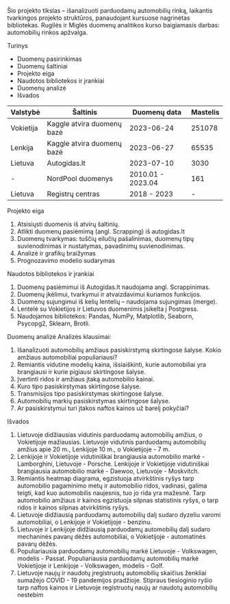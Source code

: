Šio projekto tikslas – išanalizuoti parduodamų automobilių rinką, laikantis tvarkingos projekto struktūros, panaudojant kursuose nagrinėtas bibliotekas.
Rugilės ir Miglės duomenų analitikos kurso baigiamasis darbas: automobilių rinkos apžvalga.

Turinys
- Duomenų pasirinkimas
- Duomenų šaltiniai
- Projekto eiga
- Naudotos bibliotekos ir įrankiai
- Duomenų analizė
- Išvados

| Valstybė  | Šaltinis                   | Duomenų data       | Mastelis  |
| --------- |----------------------------|--------------------|-----------
| Vokietija | Kaggle atvira duomenų bazė | 2023-06-24         | 251078    |
| Lenkija   | Kaggle atvira duomenų bazė | 2023-06-27         | 65535     |
| Lietuva   | Autogidas.lt               | 2023-07-10         | 3030      |
| -         | NordPool duomenys          | 2010.01  - 2023.04 | 161       |     
| Lietuva   | Registrų centras           | 2018 - 2023        | -         |

Projekto eiga
1. Atsisiųsti duomenis iš atvirų šaltinių.
2. Atlikti duomenų pasiėmimą (angl. Scrapping) iš autogidas.lt
3. Duomenų tvarkymas: tuščių eilučių pašalinimas, duomenų tipų suvienodinimas ir nustatymas, pavadinimų suvienodinimas.
4. Analizė ir grafikų braižymas
5. Prognozavimo modelio sudarymas
   
Naudotos bibliotekos ir įrankiai
1. Duomenų pasiėmimui iš Autogidas.lt naudojama angl. Scrappinimas.
2. Duomenų įkėlimui, tvarkymui ir atvaizdavimui kuriamos funkcijos.
3. Duomenų sujungimui iš kelių lentelių – naudojama sujungimas (merge).
4. Lentelė su Vokietijos ir Lietuvos duomenimis įsikelta į Postgress.
5. Naudojamos bibliotekos: Pandas, NumPy, Matplotlib, Seaborn, Psycopg2, Sklearn, Brotli.
 
Duomenų analizė
Analizės klausimai:
1. Išanalizuoti automobilių amžiaus pasiskirstymą skirtingose šalyse. Kokio amžiaus automobiliai populiariausi?
2. Remiantis vidutine modelių kaina, išsiaiškinti, kurie automobiliai yra brangiausi ir kurie pigiausi skirtingose šalyse.
3. Įvertinti ridos ir amžiaus įtaką automobilio kainai.
4. Kuro tipo pasiskirstymas skirtingose šalyse.
5. Transmisijos tipo pasiskirstymas skirtingose šalyse.
6. Automobilių markių pasiskirstymas skirtingose šalyse.
7. Ar pasiskirstymui turi įtakos naftos kainos už barelį pokyčiai?
   
Išvados
1. Lietuvoje didžiausias vidutinis parduodamų automobilių amžius, o Vokietijoje mažiausias. Lietuvoje vidutinis parduodamų automobilių amžius apie 20 m., Lenkijoje 10 m., o Vokietijoje - 7 m.
2. Lenkijoje ir Vokietijoje vidutiniškai brangiausia automobilio markė  - Lamborghini, Lietuvoje - Porsche. Lenkijoje ir Vokietijoje vidutiniškai brangiausia automobilio markė  - Daewoo, Lietuvoje - Moskvitch.
3. Remiantis heatmap diagrama, egzistuoja atvirkštinis ryšys tarp automobilio pagaminimo metų ir automobilio ridos, vadinasi, galima teigti, kad kuo automobilis naujesnis, tuo jo rida yra mažesnė. Tarp automobilio amžiaus ir kainos egzistuoja silpnas statistinis ryšys, o tarp ridos ir kainos silpnas atvirkštinis ryšys.
4. Lietuvoje didžiausią parduodamų automobilių dalį sudaro dyzeliu varomi automobiliai, o Lenkijoje ir Vokietijoje - benzinu. 
5. Lietuvoje ir Lenkijoje didžiausią parduodamų automobilių dalį sudaro mechaninės pavarų dėžės automobiliai, o Vokietijoje - automatinės pavarų dėžės.
6. Populiariausia parduodamų automobilių markė Lietuvoje - Volkswagen, modelis - Passat. Populiariausia parduodamų automobilių markė Vokietijoje ir Lenkijoje - Volkswagen, modelis - Golf.
7. Lietuvoje naujų ir naudotų įregistruotų automobilių skaičius  ženkliai sumažėjo COVID - 19 pandemijos pradžioje. Stipraus tiesioginio ryšio tarp naftos kainos ir Lietuvoje registruotų naujų ar naudotų automobilių nestebim
